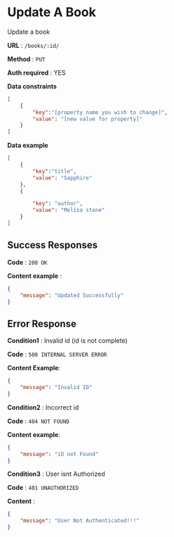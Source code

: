 # Update A Book

Update a book

**URL** : `/books/:id/`

**Method** : `PUT`

**Auth required** : YES

**Data constraints**

```json
[
	{
		"key":"[property name you wish to change]",
		"value": "[new value for property]"
	}
]
```

**Data example**

```json
[
	{
		"key":"title",
		"value": "Sapphire"
	},
	{

		"key": "author",
		"value": "Melisa stone"
	}
]
```

## Success Responses

**Code** : `200 OK`

**Content example** : 

```json
{
    "message": "Updated Successfully"
}
```

## Error Response

**Condition1** : Invalid id (id is not complete)

**Code** : `500 INTERNAL SERVER ERROR`

**Content Example**:

```json
{
    "message": "Invalid ID"
}
```

**Condition2** : Incorrect id

**Code** : `404 NOT FOUND`

**Content example**:

```json
{
    "message": "iD not Found"
}
```

**Condition3** : User isnt Authorized

**Code** : `401 UNAUTHORIZED`

**Content** : 
```json
{
    "message": "User Not Authenticated!!!"
}
```